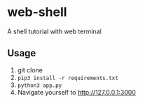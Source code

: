 # web-shell

A shell tutorial with web terminal

## Usage

1. git clone
2. `pip3 install -r requirements.txt`
3. `python3 app.py`
4. Navigate yourself to http://127.0.0.1:3000
